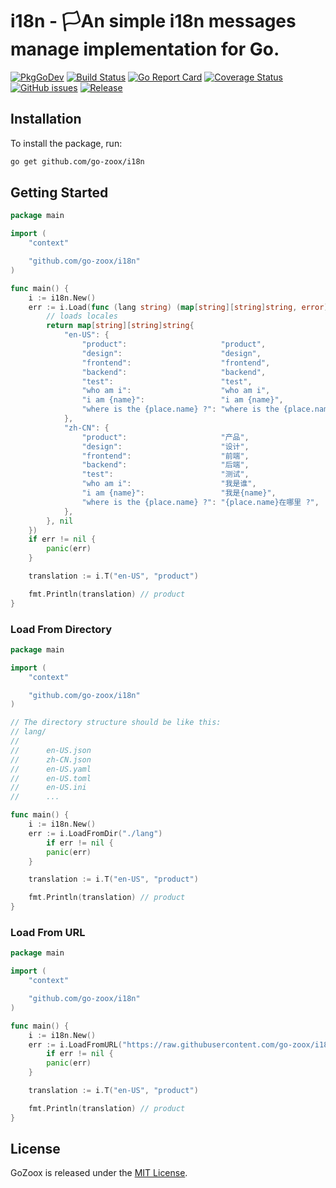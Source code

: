 # i18n - 🏳️An simple i18n messages manage implementation for Go.

[![PkgGoDev](https://pkg.go.dev/badge/github.com/go-zoox/i18n)](https://pkg.go.dev/github.com/go-zoox/i18n)
[![Build Status](https://github.com/go-zoox/i18n/actions/workflows/ci.yml/badge.svg?branch=master)](https://github.com/go-zoox/i18n/actions/workflows/ci.yml)
[![Go Report Card](https://goreportcard.com/badge/github.com/go-zoox/i18n)](https://goreportcard.com/report/github.com/go-zoox/i18n)
[![Coverage Status](https://coveralls.io/repos/github/go-zoox/i18n/badge.svg?branch=master)](https://coveralls.io/github/go-zoox/i18n?branch=master)
[![GitHub issues](https://img.shields.io/github/issues/go-zoox/i18n.svg)](https://github.com/go-zoox/i18n/issues)
[![Release](https://img.shields.io/github/tag/go-zoox/i18n.svg?label=Release)](https://github.com/go-zoox/i18n/releases)

## Installation
To install the package, run:
```bash
go get github.com/go-zoox/i18n
```

## Getting Started

```go
package main

import (
	"context"

	"github.com/go-zoox/i18n"
)

func main() {
	i := i18n.New()
	err := i.Load(func (lang string) (map[string][string]string, error) {
		// loads locales
		return map[string][string]string{
			"en-US": {
				"product":                     "product",
				"design":                      "design",
				"frontend":                    "frontend",
				"backend":                     "backend",
				"test":                        "test",
				"who am i":                    "who am i",
				"i am {name}":                 "i am {name}",
				"where is the {place.name} ?": "where is the {place.name} ?",
			},
			"zh-CN": {
				"product":                     "产品",
				"design":                      "设计",
				"frontend":                    "前端",
				"backend":                     "后端",
				"test":                        "测试",
				"who am i":                    "我是谁",
				"i am {name}":                 "我是{name}",
				"where is the {place.name} ?": "{place.name}在哪里 ?",
			},
		}, nil
	})
	if err != nil {
		panic(err)
	}

	translation := i.T("en-US", "product")

	fmt.Println(translation) // product
}
```

### Load From Directory
```go
package main

import (
	"context"

	"github.com/go-zoox/i18n"
)

// The directory structure should be like this:
// lang/
//
//		en-US.json
//		zh-CN.json
//		en-US.yaml
//		en-US.toml
//	 	en-US.ini
//		...

func main() {
	i := i18n.New()
	err := i.LoadFromDir("./lang")
		if err != nil {
		panic(err)
	}

	translation := i.T("en-US", "product")

	fmt.Println(translation) // product
}
```

### Load From URL
```go
package main

import (
	"context"

	"github.com/go-zoox/i18n"
)

func main() {
	i := i18n.New()
	err := i.LoadFromURL("https://raw.githubusercontent.com/go-zoox/i18n/master/tests/locales.json")
		if err != nil {
		panic(err)
	}

	translation := i.T("en-US", "product")

	fmt.Println(translation) // product
}
```

## License
GoZoox is released under the [MIT License](./LICENSE).
